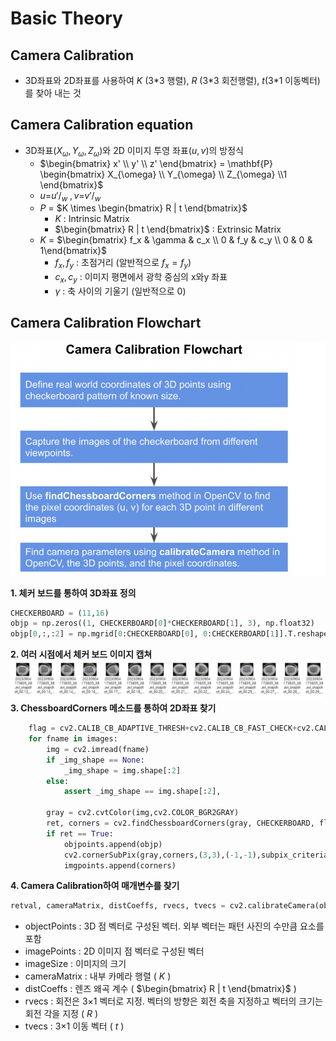 # Basic Theory
## Camera Calibration
* 3D좌표와 2D좌표를 사용하여 $K$ (3\*3 행렬), $R$ (3\*3 회전행렬), $t$(3\*1 이동벡터)를 찾아 내는 것

## Camera Calibration equation
* 3D좌표$( X_{\omega},  Y_{\omega},  Z_{\omega})$와 2D 이미지 투영 좌표$(u,v)$의 방정식
  -  $\begin{bmatrix} x' \\ y' \\ z' \end{bmatrix} = \mathbf{P} \begin{bmatrix} X_{\omega} \\ Y_{\omega} \\ Z_{\omega} \\1  \end{bmatrix}$
  -  $u$=$u'/_w$ $,  v$=$v'/_w$ 
  - $P$ = $K \times \begin{bmatrix} R | t \end{bmatrix}$ 
    - $K$ : Intrinsic Matrix 
    - $\begin{bmatrix} R | t \end{bmatrix}$ : Extrinsic Matrix
  - $K$ = $\begin{bmatrix} f_x & \gamma & c_x \\ 0 & f_y & c_y \\ 0 & 0 & 1\end{bmatrix}$
    - $f_x , f_y$ : 초점거리 (알반적으로 $f_x = f_y$)
    - $c_x , c_y$ : 이미지 평면에서 광학 중심의 x와y 좌표
    - $\gamma$ : 축 사이의 기울기 (일반적으로 0)

## Camera Calibration Flowchart
![camearacalibration1](/assets/img/cameracalibration1.png)

**1. 체커 보드를 통하여 3D좌표 정의**
```python
CHECKERBOARD = (11,16)
objp = np.zeros((1, CHECKERBOARD[0]*CHECKERBOARD[1], 3), np.float32)
objp[0,:,:2] = np.mgrid[0:CHECKERBOARD[0], 0:CHECKERBOARD[1]].T.reshape(-1, 2)
```
**2. 여러 시점에서 체커 보드 이미지 캡쳐**
![camearacalibration3](/assets/img/cameracalibration3.png)
**3. ChessboardCorners 메소드를 통하여 2D좌표 찾기**
```python
    flag = cv2.CALIB_CB_ADAPTIVE_THRESH+cv2.CALIB_CB_FAST_CHECK+cv2.CALIB_CB_NORMALIZE_IMAGE
    for fname in images:
        img = cv2.imread(fname)
        if _img_shape == None:
            _img_shape = img.shape[:2]
        else:
            assert _img_shape == img.shape[:2], 

        gray = cv2.cvtColor(img,cv2.COLOR_BGR2GRAY)
        ret, corners = cv2.findChessboardCorners(gray, CHECKERBOARD, flag)
        if ret == True:
            objpoints.append(objp)
            cv2.cornerSubPix(gray,corners,(3,3),(-1,-1),subpix_criteria)
            imgpoints.append(corners)
```
**4. Camera Calibration하여 매개변수를 찾기**
```python
retval, cameraMatrix, distCoeffs, rvecs, tvecs = cv2.calibrateCamera(objectPoints, imagePoints, imageSize)
```
  - objectPoints : 3D 점 벡터로 구성된 벡터. 외부 벡터는 패턴 사진의 수만큼 요소를 포함
  - imagePoints : 2D 이미지 점 벡터로 구성된 벡터
  - imageSize : 이미지의 크기
  - cameraMatrix : 내부 카메라 행렬 ( $K$ )
  - distCoeffs : 렌즈 왜곡 계수 ( $\begin{bmatrix} R | t \end{bmatrix}$ )
  - rvecs : 회전은 3×1 벡터로 지정. 벡터의 방향은 회전 축을 지정하고 벡터의 크기는 회전 각을 지정 ( $R$ )
  - tvecs : 3×1 이동 벡터 ( $t$ )
